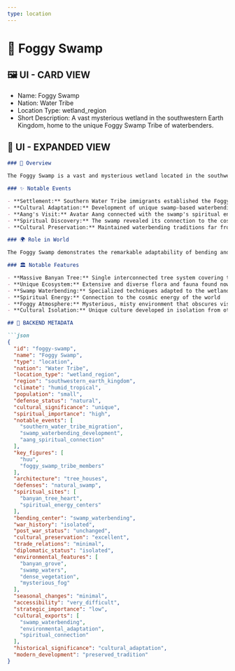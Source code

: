```yaml
---
type: location
---
```


# 🌿 Foggy Swamp

## 🖼️ UI - CARD VIEW

- Name: Foggy Swamp
- Nation: Water Tribe
- Location Type: wetland_region
- Short Description: A vast mysterious wetland in the southwestern Earth Kingdom, home to the unique Foggy Swamp Tribe of waterbenders.

## 📖 UI - EXPANDED VIEW

```md
### 📖 Overview

The Foggy Swamp is a vast and mysterious wetland located in the southwestern Earth Kingdom. It is home to the Foggy Swamp Tribe, a unique community of waterbenders descended from Southern Water Tribe immigrants who have adapted to their swamp environment. The swamp is characterized by its massive, single interconnected banyan-grove tree and extensive, unique flora and fauna.

### ✨ Notable Events

- **Settlement:** Southern Water Tribe immigrants established the Foggy Swamp Tribe
- **Cultural Adaptation:** Development of unique swamp-based waterbending techniques
- **Aang's Visit:** Avatar Aang connected with the swamp's spiritual energy during his journey
- **Spiritual Discovery:** The swamp revealed its connection to the cosmic energy of the world
- **Cultural Preservation:** Maintained waterbending traditions far from the poles

### 🌍 Role in World

The Foggy Swamp demonstrates the remarkable adaptability of bending and culture, showing that waterbenders can thrive far from the poles. It serves as a testament to the resilience of the Water Tribe people and their ability to adapt to new environments while preserving their cultural heritage. The swamp's spiritual significance connects it to the broader cosmic energy of the Avatar world.

### 🏛️ Notable Features

- **Massive Banyan Tree:** Single interconnected tree system covering the entire swamp
- **Unique Ecosystem:** Extensive and diverse flora and fauna found nowhere else
- **Swamp Waterbending:** Specialized techniques adapted to the wetland environment
- **Spiritual Energy:** Connection to the cosmic energy of the world
- **Foggy Atmosphere:** Mysterious, misty environment that obscures visibility
- **Cultural Isolation:** Unique culture developed in isolation from other Water Tribe communities

## 🔧 BACKEND METADATA

```json
{
  "id": "foggy-swamp",
  "name": "Foggy Swamp",
  "type": "location",
  "nation": "Water Tribe",
  "location_type": "wetland_region",
  "region": "southwestern_earth_kingdom",
  "climate": "humid_tropical",
  "population": "small",
  "defense_status": "natural",
  "cultural_significance": "unique",
  "spiritual_importance": "high",
  "notable_events": [
    "southern_water_tribe_migration",
    "swamp_waterbending_development",
    "aang_spiritual_connection"
  ],
  "key_figures": [
    "huu",
    "foggy_swamp_tribe_members"
  ],
  "architecture": "tree_houses",
  "defenses": "natural_swamp",
  "spiritual_sites": [
    "banyan_tree_heart",
    "spiritual_energy_centers"
  ],
  "bending_center": "swamp_waterbending",
  "war_history": "isolated",
  "post_war_status": "unchanged",
  "cultural_preservation": "excellent",
  "trade_relations": "minimal",
  "diplomatic_status": "isolated",
  "environmental_features": [
    "banyan_grove",
    "swamp_waters",
    "dense_vegetation",
    "mysterious_fog"
  ],
  "seasonal_changes": "minimal",
  "accessibility": "very_difficult",
  "strategic_importance": "low",
  "cultural_exports": [
    "swamp_waterbending",
    "environmental_adaptation",
    "spiritual_connection"
  ],
  "historical_significance": "cultural_adaptation",
  "modern_development": "preserved_tradition"
}
``` 